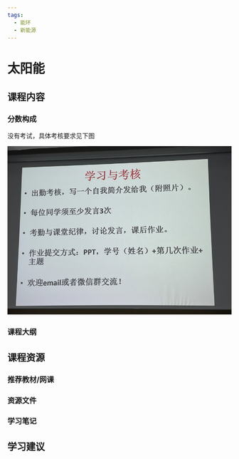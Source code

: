 ```yaml
---
tags:
  - 能环
  - 新能源
---
```


# 太阳能

## 课程内容

### 分数构成

没有考试，具体考核要求见下图

![1](./太阳能/image1.png)


### 课程大纲





## 课程资源

### 推荐教材/网课

### 资源文件


### 学习笔记

## 学习建议










